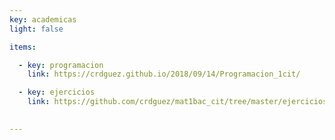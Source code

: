 ```yaml
---
key: academicas
light: false

items:

  - key: programacion
    link: https://crdguez.github.io/2018/09/14/Programacion_1cit/

  - key: ejercicios
    link: https://github.com/crdguez/mat1bac_cit/tree/master/ejercicios/build

 
---
```

